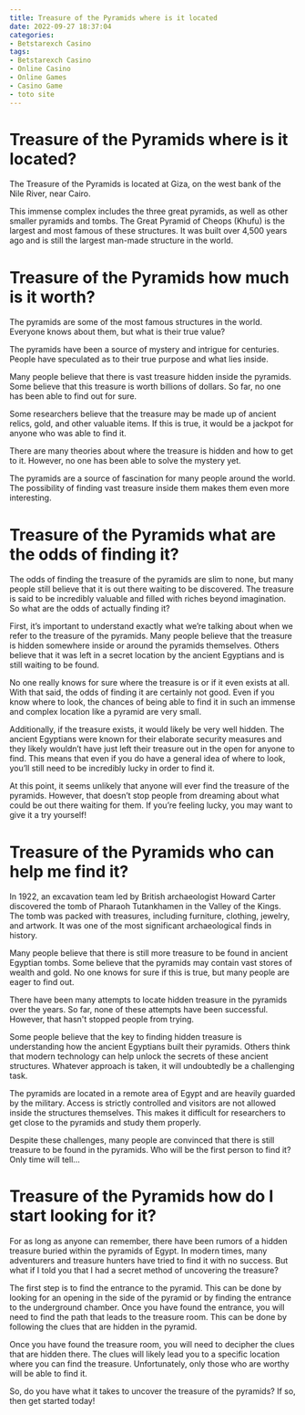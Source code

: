 ```yaml
---
title: Treasure of the Pyramids where is it located
date: 2022-09-27 18:37:04
categories:
- Betstarexch Casino
tags:
- Betstarexch Casino
- Online Casino
- Online Games
- Casino Game
- toto site
---
```



#  Treasure of the Pyramids where is it located?

The Treasure of the Pyramids is located at Giza, on the west bank of the Nile River, near Cairo.

This immense complex includes the three great pyramids, as well as other smaller pyramids and tombs. The Great Pyramid of Cheops (Khufu) is the largest and most famous of these structures. It was built over 4,500 years ago and is still the largest man-made structure in the world.

#  Treasure of the Pyramids how much is it worth?

The pyramids are some of the most famous structures in the world. Everyone knows about them, but what is their true value?

The pyramids have been a source of mystery and intrigue for centuries. People have speculated as to their true purpose and what lies inside.

Many people believe that there is vast treasure hidden inside the pyramids. Some believe that this treasure is worth billions of dollars. So far, no one has been able to find out for sure.

Some researchers believe that the treasure may be made up of ancient relics, gold, and other valuable items. If this is true, it would be a jackpot for anyone who was able to find it.

There are many theories about where the treasure is hidden and how to get to it. However, no one has been able to solve the mystery yet.

The pyramids are a source of fascination for many people around the world. The possibility of finding vast treasure inside them makes them even more interesting.

#  Treasure of the Pyramids what are the odds of finding it?

The odds of finding the treasure of the pyramids are slim to none, but many people still believe that it is out there waiting to be discovered. The treasure is said to be incredibly valuable and filled with riches beyond imagination. So what are the odds of actually finding it?

First, it’s important to understand exactly what we’re talking about when we refer to the treasure of the pyramids. Many people believe that the treasure is hidden somewhere inside or around the pyramids themselves. Others believe that it was left in a secret location by the ancient Egyptians and is still waiting to be found.

No one really knows for sure where the treasure is or if it even exists at all. With that said, the odds of finding it are certainly not good. Even if you know where to look, the chances of being able to find it in such an immense and complex location like a pyramid are very small.

Additionally, if the treasure exists, it would likely be very well hidden. The ancient Egyptians were known for their elaborate security measures and they likely wouldn’t have just left their treasure out in the open for anyone to find. This means that even if you do have a general idea of where to look, you’ll still need to be incredibly lucky in order to find it.

At this point, it seems unlikely that anyone will ever find the treasure of the pyramids. However, that doesn’t stop people from dreaming about what could be out there waiting for them. If you’re feeling lucky, you may want to give it a try yourself!

#  Treasure of the Pyramids who can help me find it?

In 1922, an excavation team led by British archaeologist Howard Carter discovered the tomb of Pharaoh Tutankhamen in the Valley of the Kings. The tomb was packed with treasures, including furniture, clothing, jewelry, and artwork. It was one of the most significant archaeological finds in history.

Many people believe that there is still more treasure to be found in ancient Egyptian tombs. Some believe that the pyramids may contain vast stores of wealth and gold. No one knows for sure if this is true, but many people are eager to find out.

There have been many attempts to locate hidden treasure in the pyramids over the years. So far, none of these attempts have been successful. However, that hasn't stopped people from trying.

Some people believe that the key to finding hidden treasure is understanding how the ancient Egyptians built their pyramids. Others think that modern technology can help unlock the secrets of these ancient structures. Whatever approach is taken, it will undoubtedly be a challenging task.

The pyramids are located in a remote area of Egypt and are heavily guarded by the military. Access is strictly controlled and visitors are not allowed inside the structures themselves. This makes it difficult for researchers to get close to the pyramids and study them properly.

Despite these challenges, many people are convinced that there is still treasure to be found in the pyramids. Who will be the first person to find it? Only time will tell…

#  Treasure of the Pyramids how do I start looking for it?

For as long as anyone can remember, there have been rumors of a hidden treasure buried within the pyramids of Egypt. In modern times, many adventurers and treasure hunters have tried to find it with no success. But what if I told you that I had a secret method of uncovering the treasure?

The first step is to find the entrance to the pyramid. This can be done by looking for an opening in the side of the pyramid or by finding the entrance to the underground chamber. Once you have found the entrance, you will need to find the path that leads to the treasure room. This can be done by following the clues that are hidden in the pyramid.

Once you have found the treasure room, you will need to decipher the clues that are hidden there. The clues will likely lead you to a specific location where you can find the treasure. Unfortunately, only those who are worthy will be able to find it.

So, do you have what it takes to uncover the treasure of the pyramids? If so, then get started today!